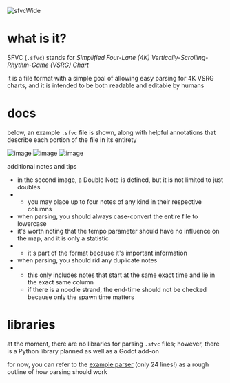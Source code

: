 ![sfvcWide](https://github.com/Gapva/SFVC/assets/90116898/7b552e79-f213-471a-ac18-ba435e7784b2)

# what is it?

SFVC (`.sfvc`) stands for *Simplified Four-Lane (4K) Vertically-Scrolling-Rhythm-Game (VSRG) Chart*

it is a file format with a simple goal of allowing easy parsing for 4K VSRG charts, and it is intended to be both readable and editable by humans

# docs

below, an example `.sfvc` file is shown, along with helpful annotations that describe each portion of the file in its entirety

![image](https://github.com/Gapva/SFVC/assets/90116898/fffb12e8-799b-4bf0-a867-262e301cb186)
![image](https://github.com/Gapva/SFVC/assets/90116898/a272c7aa-3a77-4102-b47e-a5d19f926e57)
![image](https://github.com/Gapva/SFVC/assets/90116898/ab4092de-30bf-4dab-bb9f-a487cf34d641)

additional notes and tips
- in the second image, a Double Note is defined, but it is not limited to just doubles
- - you may place up to four notes of any kind in their respective columns
- when parsing, you should always case-convert the entire file to lowercase
- it's worth noting that the tempo parameter should have no influence on the map, and it is only a statistic
- - it's part of the format because it's important information
- when parsing, you should rid any duplicate notes
- - this only includes notes that start at the same exact time and lie in the exact same column
  - if there is a noodle strand, the end-time should not be checked because only the spawn time matters

# libraries

at the moment, there are no libraries for parsing `.sfvc` files; however, there is a Python library planned as well as a Godot add-on

for now, you can refer to the [example parser](/example/example.py) (only 24 lines!) as a rough outline of how parsing should work
